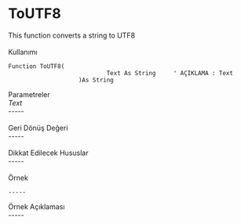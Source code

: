 # ToUTF8

This function converts a string to UTF8\
\
Kullanımı

```
Function ToUTF8(
							Text As String     ' AÇIKLAMA : Text
					)As String
```

Parametreler\
_Text_\
\-----\
\
Geri Dönüş Değeri\
\-----\
\
Dikkat Edilecek Hususlar\
\-----\
\
Örnek

```
-----
```

Örnek Açıklaması\
\-----
